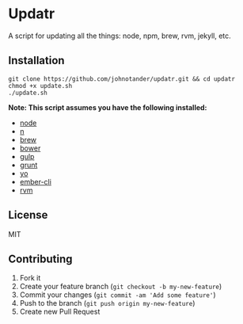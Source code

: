# Updatr

A script for updating all the things: node, npm, brew, rvm, jekyll, etc.

## Installation

```
git clone https://github.com/johnotander/updatr.git && cd updatr
chmod +x update.sh
./update.sh
```

__Note: This script assumes you have the following installed:__

* [node](http://nodejs.org/)
* [n](http://davidwalsh.name/upgrade-nodejs)
* [brew](http://brew.sh/)
* [bower](http://bower.io)
* [gulp](http://gulpjs.com/)
* [grunt](http://gruntjs.com/)
* [yo](http://yeoman.io/)
* [ember-cli](http://ember-cli.com)
* [rvm](http://rvm.io)

## License

MIT

## Contributing

1. Fork it
2. Create your feature branch (`git checkout -b my-new-feature`)
3. Commit your changes (`git commit -am 'Add some feature'`)
4. Push to the branch (`git push origin my-new-feature`)
5. Create new Pull Request
